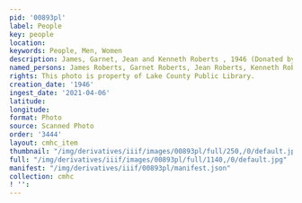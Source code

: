```yaml
---
pid: '00893pl'
label: People
key: people
location: 
keywords: People, Men, Women
description: James, Garnet, Jean and Kenneth Roberts , 1946 (Donated by Keith Roberts)
named_persons: James Roberts, Garnet Roberts, Jean Roberts, Kenneth Roberts
rights: This photo is property of Lake County Public Library.
creation_date: '1946'
ingest_date: '2021-04-06'
latitude: 
longitude: 
format: Photo
source: Scanned Photo
order: '3444'
layout: cmhc_item
thumbnail: "/img/derivatives/iiif/images/00893pl/full/250,/0/default.jpg"
full: "/img/derivatives/iiif/images/00893pl/full/1140,/0/default.jpg"
manifest: "/img/derivatives/iiif/00893pl/manifest.json"
collection: cmhc
! '': 
---
```

